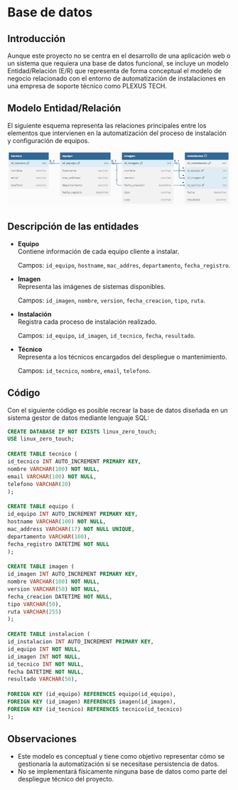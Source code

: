 # Base de datos

## Introducción

Aunque este proyecto no se centra en el desarrollo de una aplicación web o un sistema que requiera una base de datos funcional, se incluye un modelo Entidad/Relación (E/R) que representa de forma conceptual el modelo de negocio relacionado con el entorno de automatización de instalaciones en una empresa de soporte técnico como PLEXUS TECH.

## Modelo Entidad/Relación

El siguiente esquema representa las relaciones principales entre los elementos que intervienen en la automatización del proceso de instalación y configuración de equipos.

![Modelo ER](./pics/modelo_er.png)

## Descripción de las entidades

- **Equipo**  
  Contiene información de cada equipo cliente a instalar.

  Campos: `id_equipo`, `hostname`, `mac_addres`, `departamento`, `fecha_registro`.

- **Imagen**  
  Representa las imágenes de sistemas disponibles. 

  Campos: `id_imagen`, `nombre`, `version`, `fecha_creacion`, `tipo`, `ruta`.


- **Instalación**  
  Registra cada proceso de instalación realizado.

  Campos: `id_equipo`, `id_imagen`, `id_tecnico`, `fecha`, `resultado`.

- **Técnico**  
  Representa a los técnicos encargados del despliegue o mantenimiento.

  Campos: `id_tecnico`, `nombre`, `email`, `telefono`.

## Código 

Con el siguiente código es posible recrear la base de datos diseñada en un sistema gestor de datos mediante lenguaje SQL:

```sql
CREATE DATABASE IF NOT EXISTS linux_zero_touch;
USE linux_zero_touch;

CREATE TABLE tecnico (
id_tecnico INT AUTO_INCREMENT PRIMARY KEY,
nombre VARCHAR(100) NOT NULL,
email VARCHAR(100) NOT NULL,
telefono VARCHAR(20)
);

CREATE TABLE equipo (
id_equipo INT AUTO_INCREMENT PRIMARY KEY,
hostname VARCHAR(100) NOT NULL,
mac_address VARCHAR(17) NOT NULL UNIQUE,
departamento VARCHAR(100),
fecha_registro DATETIME NOT NULL
);

CREATE TABLE imagen (
id_imagen INT AUTO_INCREMENT PRIMARY KEY,
nombre VARCHAR(100) NOT NULL,
version VARCHAR(50) NOT NULL,
fecha_creacion DATETIME NOT NULL,
tipo VARCHAR(50),
ruta VARCHAR(255)
);

CREATE TABLE instalacion (
id_instalacion INT AUTO_INCREMENT PRIMARY KEY,
id_equipo INT NOT NULL,
id_imagen INT NOT NULL,
id_tecnico INT NOT NULL,
fecha DATETIME NOT NULL,
resultado VARCHAR(50),

FOREIGN KEY (id_equipo) REFERENCES equipo(id_equipo),
FOREIGN KEY (id_imagen) REFERENCES imagen(id_imagen),
FOREIGN KEY (id_tecnico) REFERENCES tecnico(id_tecnico)
);
```

## Observaciones

- Este modelo es conceptual y tiene como objetivo representar cómo se gestionaría la automatización si se necesitase persistencia de datos.
- No se implementará físicamente ninguna base de datos como parte del despliegue técnico del proyecto.
